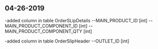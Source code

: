 ## 04-26-2019
-added column in table OrderSLipDetails
--MAIN_PRODUCT_ID [int]
--MAIN_PRODUCT_COMPONENT_ID [int]
--MAIN_PRODUCT_COMPONENT_QTY [int]

-added column in table OrderSlipHeader
--OUTLET_ID [int] 